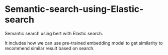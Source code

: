 # Semantic-search-using-Elastic-search
Semantic search using bert with Elastic search.

It includes how we can use pre-trained embedding model to get similarity to recommend similar result based on search.
